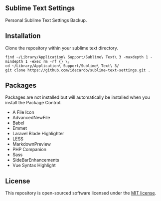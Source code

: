 ## Sublime Text Settings

Personal Sublime Text Settings Backup.

## Installation

Clone the repository within your sublime text directory.

```
find ~/Library/Application\ Support/Sublime\ Text\ 3 -maxdepth 1 -mindepth 1 -exec rm -rf {} \;
cd ~/Library/Application\ Support/Sublime\ Text\ 3/
git clone https://github.com/idecardo/sublime-text-settings.git .
```

## Packages

Packages are not installed but will automatically be installed when you install the Package Control.

- A File Icon
- AdvancedNewFile
- Babel
- Emmet
- Laravel Blade Highlighter
- LESS
- MarkdownPreview
- PHP Companion
- Sass
- SideBarEnhancements
- Vue Syntax Highlight

## License

This repository is open-sourced software licensed under the [MIT license](https://opensource.org/licenses/MIT).
